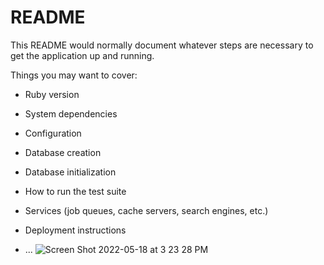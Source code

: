 # README

This README would normally document whatever steps are necessary to get the
application up and running.

Things you may want to cover:

* Ruby version

* System dependencies

* Configuration

* Database creation

* Database initialization

* How to run the test suite

* Services (job queues, cache servers, search engines, etc.)

* Deployment instructions

* ...
![Screen Shot 2022-05-18 at 3 23 28 PM](https://user-images.githubusercontent.com/98354482/169160642-ea6ff503-84c0-4e29-9a96-a5472b4b449a.png)
